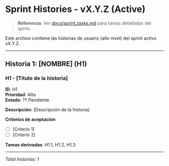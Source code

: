 ﻿# Sprint Histories - vX.Y.Z (Active)

> **Referencia**: Ver [docs/sprint_tasks.md](sprint_tasks.md) para tareas detalladas del sprint.

Este archivo contiene las historias de usuario (alto nivel) del sprint activo vX.Y.Z.

---

## Historia 1: [NOMBRE] (H1)

### H1 - [Título de la historia]
**ID**: H1  
**Prioridad**: Alta  
**Estado**: ?? Pendiente  

**Descripción**: [Descripción de la historia]

**Criterios de aceptación**:
- [ ] [Criterio 1]
- [ ] [Criterio 2]

**Tareas derivadas**: H1.1, H1.2, H1.3

---

*Total historias*: 1
